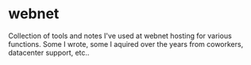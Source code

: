 # webnet

Collection of tools and notes I've used at webnet hosting for various functions. Some I wrote, some I aquired over the years from coworkers, datacenter support, etc..

